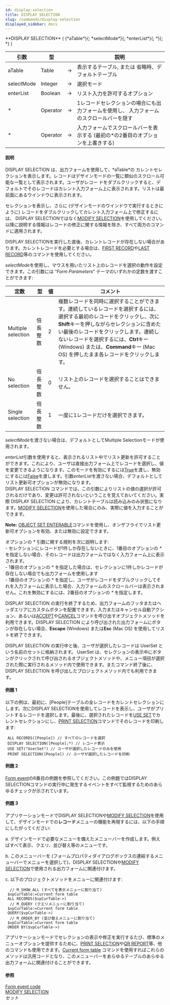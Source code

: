 ```yaml
---
id: display-selection
title: DISPLAY SELECTION
slug: /commands/display-selection
displayed_sidebar: docs
---
```


<!--REF #_command_.DISPLAY SELECTION.Syntax-->**DISPLAY SELECTION** ( {*aTable*}{; *selectMode*}{; *enterList*}{; *}{; *} )<!-- END REF-->
<!--REF #_command_.DISPLAY SELECTION.Params-->
| 引数 | 型 |  | 説明 |
| --- | --- | --- | --- |
| aTable | Table | &rarr; | 表示するテーブル, または 省略時、デフォルトテーブル |
| selectMode | Integer | &rarr; | 選択モード |
| enterList | Boolean | &rarr; | リスト入力を許可するオプション |
| * | Operator |  &rarr; | 1レコードセレクションの場合にも出力フォームを使用し、 入力フォームのスクロールバーを隠す |
| * | Operator |  &rarr; | 入力フォームでスクロールバーを表示する (最初の*の2番目のオプションを上書きする) |

<!-- END REF-->

#### 説明 

<!--REF #_command_.DISPLAY SELECTION.Summary-->DISPLAY SELECTION は、出力フォームを使用して、*aTable*の カレントセレクションを表示します。<!-- END REF-->レコードはデザインモードの一覧に類似のスクロール可能な一覧として表示されます。ユーザがレコー ドをダブルクリックすると、デフォルトでそのレコードはカレント入力フォーム上に表示されます。リストは最前面にあるウインドウに表示されます。 

セレクションを表示し、さらに (デザインモードのウインドウで実行するときにように) レコードをダブルクリックしてカレント入力フォーム上で修正するには、 DISPLAY SELECTIONではなく[MODIFY SELECTION](modify-selection.md)を使用してください。  
以降に説明する情報はレコードの修正に関する情報を除き、すべて両方のコマンドに適用されます。

DISPLAY SELECTIONを実行した直後、カレントレコードが存在しない場合があります。カレントレコードを必要とする場合は、[FIRST RECORD](first-record.md)や[LAST RECORD](last-record.md)等のコマンドを使用してください。

*selectMode*を使用し、マウスを用いたリスト上のレコードを選択の動作を設定できます。この引数には “*Form Parameters*” テーマのいずれかの定数を渡すことができます:

| 定数                 | 型    | 値 | コメント                                                                                                                                                                                          |
| ------------------ | ---- | - | --------------------------------------------------------------------------------------------------------------------------------------------------------------------------------------------- |
| Multiple selection | 倍長整数 | 2 | 複数レコードを同時に選択することができます。連続しているレコードを選択するには、選択する最初のレコードをクリックし、次に**Shift**キーを押しながらセレクションに含めたい最後のレコードをクリックします。連続しないレコードを選択するには、**Ctrl**キー (Windows) または、**Command**キー (Mac OS) を押したまま各レコードをクリックします。 |
| No selection       | 倍長整数 | 0 | リスト上のレコードを選択することはできません。                                                                                                                                                                       |
| Single selection   | 倍長整数 | 1 | 一度に1レコードだけを選択できます。                                                                                                                                                                            |

*selectMode*を渡さない場合は、デフォルトとしてMultiple Selectionモードが使用されます。

*enterList*引数を使用すると、表示されるリスト中でリスト更新を許可することができます。これにより、ユーザは直接出力フォーム上でレコードを選択し、値を変更できるようになります。このモードを有効にするには[True](true.md "True")を渡し、無効にするには[False](false.md "False")を渡します。引数*enterList*を渡さない場合、デフォルトとしてリスト更新可オプションが無効になります。  
DISPLAY SELECTION コマンドでは、この引数によりリストの値の選択が許可されるだけであり、変更は許可されないということを覚えておいてください。実際 DISPLAY SELECTION により、カレントテーブルは読み込みのみ状態になります。[MODIFY SELECTION](modify-selection.md)を使用した場合にのみ、実際に値を入力することができます。

**Note:** [OBJECT SET ENTERABLE](object-set-enterable.md)コマンドを使用し、オンザフライでリスト更新可オプションを有効、または無効に設定できます。 

オプションの *\** 引数に関する規則を次に説明します:  
\- セレクションにレコードが1件しか存在しないときに、1番目のオプションの *\** を指定しない場合、そのレコードは出力フォームではなく入力フォーム上に表示されます。  
\- 1番目のオプションの *\** を指定した場合は、セレクションに1件しかレコードが存在しない場合でも出力フォームを使用します  
\- 1番目のオプションの *\** を指定し、ユーザがレコードをダブルクリックしてそれを入力フォームに表示した場合、入力フォームのスクロールバーは表示されません。これを無効にするには、2番目のオプションの *\** を指定します。

DISPLAY SELECTION の実行を終了するため、出力フォームのフッタまたはヘッダエリアにカスタムボタンを配置できます。入力またはキャンセル自動アクション、あるいは[ACCEPT](accept.md)や[CANCEL](cancel.md)コマンドを呼び出すオブジェクトメソッドを利用できます。DISPLAY SELECTION により呼び出された出力フォームにボタンが存在しない場合、**Escape** (Windows) または**Esc** (Mac OS) を使用してリストを終了できます。

DISPLAY SELECTION の実行中と後、ユーザが選択したレコードは UserSet という名前のセットに格納されます。 UserSet は、セレクションの表示中にボタンがクリックされて呼び出されるオブジェクトメソッドや、メニュー項目が選択された際に実行されるメソッド内で使用できます。またコマンド終了後に、DISPLAY SELECTION を呼び出したプロジェクトメソッド内でも利用できます。

#### 例題 1 

以下の例は、最初に、\[People\]テーブルの全レコードをカレントセレクションにします。次にDISPLAY SELECTIONを使用してレコードを表示し、ユーザがプリントするレコードを選択します。最後に、選択されたレコードを[USE SET](use-set.md "USE SET")でカレントセレクションにし、[PRINT SELECTION](print-selection.md "PRINT SELECTION")コマンドでそのレコードを印刷します:

```4d
 ALL RECORDS([People]) // すべてのレコードを選択
 DISPLAY SELECTION([People];*) // レコード表示
 USE SET("UserSet") // ユーザが選択したレコードのみを使用
 PRINT SELECTION([People]) // ユーザが選択したレコードを印刷
```

#### 例題 2 

[Form event](form-event.md "Form event")の6番目の例題を参照してください。この例題ではDISPLAY SELECTIONコマンドの実行中に発生するイベントをすべて監視するためのあらゆるチェックが示されています。

#### 例題 3 

アプリケーションモードでDISPLAY SELECTIONや[MODIFY SELECTION](modify-selection.md)を使用して、デザインモードでの**レコード**メニューの機能を再現するには、以下の手順にしたがってください: 

a. デザインモードで必要なメニューを備えたメニューバーを作成します。例えばすべて表示、クエリ、並び替え等のメニューです。

b. このメニューバーを (フォームプロパティダイアログボックスの連結するメニューバーでメニューを選択して)、DISPLAY SELECTIONや[MODIFY SELECTION](modify-selection.md)で使用される出力フォームに関連付けます。

c. 以下のプロジェクトメソッドをメニューに関連付けます:

```4d
  // M_SHOW_ALL (すべてを表示メニューに割り当て)
 $vpCurTable:=Current form table
 ALL RECORDS($vpCurTable->)
  // M_QUERY (クエリメニューに割り当て)
 $vpCurTable:=Current form table
 QUERY($vpCurTable->)
  // M_ORDER_BY (並び替えメニューに割り当て)
 $vpCurTable:=Current form table
 ORDER BY($vpCurTable->)
```

アプリケーションモードでセレクションの表示や修正を実行するたび、標準のメニューオプションを提供するために、[PRINT SELECTION](print-selection.md "PRINT SELECTION")や[QR REPORT](qr-report.md "QR REPORT")等、他のコマンドも使用できます。[Current form table](current-form-table.md "Current form table") コマンドを使用すればこれらのメソッドは汎用コードとなり、このメニューバーをあらゆるテーブルのあらゆる出力フォームに関連付けることができます。

#### 参照 

[Form event code](form-event-code.md)  
[MODIFY SELECTION](modify-selection.md)  
*セット*  